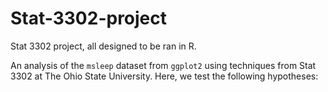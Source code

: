 # Stat-3302-project
Stat 3302 project, all designed to be ran in R.

An analysis of the `msleep` dataset from `ggplot2` using techniques from Stat 3302 at The Ohio State University. 
Here, we test the following hypotheses:

